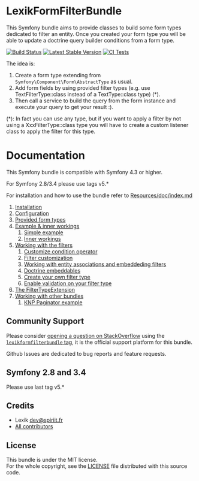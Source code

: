 LexikFormFilterBundle
=====================

This Symfony bundle aims to provide classes to build some form types dedicated to filter an entity.
Once you created your form type you will be able to update a doctrine query builder conditions from a form type.

[![Build Status](https://travis-ci.org/lexik/LexikFormFilterBundle.png?branch=master)](https://travis-ci.org/lexik/LexikFormFilterBundle)
[![Latest Stable Version](https://poser.pugx.org/lexik/form-filter-bundle/v/stable.svg)](https://packagist.org/packages/lexik/form-filter-bundle)
[![CI Tests](https://github.com/lexik/LexikFormFilterBundle/actions/workflows/ci.yml/badge.svg)](https://github.com/lexik/LexikFormFilterBundle/actions/workflows/ci.yml)

The idea is:

1. Create a form type extending from `Symfony\Component\Form\AbstractType` as usual.
2. Add form fields by using provided filter types (e.g. use TextFilterType::class instead of a TextType::class type) (*).
3. Then call a service to build the query from the form instance and execute your query to get your result :).

(*): In fact you can use any type, but if you want to apply a filter by not using a XxxFilterType::class type you will have to create a custom listener class to apply the filter for this type.

Documentation
=============

This Symfony bundle is compatible with Symfony 4.3 or higher.

For Symfony 2.8/3.4 please use tags v5.*

For installation and how to use the bundle refer to [Resources/doc/index.md](Resources/doc/index.md)

1. [Installation](Resources/doc/installation.md)
2. [Configuration](Resources/doc/configuration.md)
3. [Provided form types](Resources/doc/provided-types.md)
4. [Example & inner workings](Resources/doc/basics.md)
    1. [Simple example](Resources/doc/basics.md#i-simple-example)
    2. [Inner workings](Resources/doc/basics.md#ii-inner-workings)
5. [Working with the filters](Resources/doc/working-with-the-bundle.md)
    1. [Customize condition operator](Resources/doc/working-with-the-bundle.md#i-customize-condition-operator)
    2. [Filter customization](Resources/doc/working-with-the-bundle.md#ii-filter-customization)
    3. [Working with entity associations and embeddeding filters](Resources/doc/working-with-the-bundle.md#iii-working-with-entity-associations-and-embeddeding-filters)
    4. [Doctrine embeddables](Resources/doc/working-with-the-bundle.md#iv-doctrine-embeddables-orm)
    5. [Create your own filter type](Resources/doc/working-with-the-bundle.md#v-create-your-own-filter-type)
    6. [Enable validation on your filter type](Resources/doc/working-with-the-bundle.md#vi-enable-filtertype-form-validation)
6. [The FilterTypeExtension](Resources/doc/filtertypeextension.md)
7. [Working with other bundles](Resources/doc/working-with-other-bundles.md)
    1. [KNP Paginator example](Resources/doc/working-with-other-bundles.md#i-knp-paginator-example)

Community Support
-----------------

Please consider [opening a question on StackOverflow](http://stackoverflow.com/questions/ask) using the [`lexikformfilterbundle` tag](http://stackoverflow.com/questions/tagged/lexikformfilterbundle),  it is the official support platform for this bundle.
  
Github Issues are dedicated to bug reports and feature requests.

Symfony 2.8 and 3.4
-------------------

Please use last tag v5.*

Credits
-------

* Lexik <dev@spiriit.fr>
* [All contributors](https://github.com/lexik/LexikFormFilterBundle/graphs/contributors)

License
-------

This bundle is under the MIT license.  
For the whole copyright, see the [LICENSE](LICENSE) file distributed with this source code.
